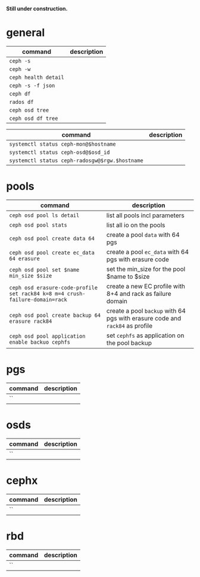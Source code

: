 **Still under construction.**

# general

| command | description |
|-|-|
| `ceph -s` ||
| `ceph -w` ||
| `ceph health detail` ||
| `ceph -s -f json` ||
| `ceph df` ||
| `rados df` ||
| `ceph osd tree` ||
| `ceph osd df tree` ||

| command | description |
|-|-|
| `systemctl status ceph-mon@$hostname` ||
| `systemctl status ceph-osd@$osd_id` ||
| `systemctl status ceph-radosgw@$rgw.$hostname` ||

# pools

| command | description |
|-|-|
| `ceph osd pool ls detail` | list all pools incl parameters |
| `ceph osd pool stats` | list all io on the pools |
| `ceph osd pool create data 64` | create a pool `data` with 64 pgs |
| `ceph osd pool create ec_data 64 erasure` | create a pool `ec_data` with 64 pgs with erasure code |
| `ceph osd pool set $name min_size $size` | set the min_size for the pool $name to $size |
| `ceph osd erasure-code-profile set rack84 k=8 m=4 crush-failure-domain=rack` | create a new EC profile with 8+4 and rack as failure domain |
| `ceph osd pool create backup 64 erasure rack84` | create a pool `backup` with 64 pgs with erasure code and `rack84` as profile |
| `ceph osd pool application enable backuo cephfs` | set `cephfs` as application on the pool backup |

# pgs

| command | description |
|-|-|
| `` ||

# osds

| command | description |
|-|-|
| `` ||

# cephx

| command | description |
|-|-|
| `` ||

# rbd

| command | description |
|-|-|
| `` ||